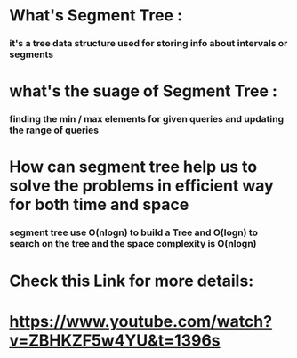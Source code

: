 # What's Segment Tree :
### it's a tree data structure used for storing info about intervals or segments
# what's the suage of Segment Tree :
### finding the min / max elements for given queries and updating the range of queries
# How can segment tree help us to solve the problems in efficient way for both time and space
### segment tree use O(nlogn) to build a Tree and O(logn) to search on the tree and the space complexity is O(nlogn)
# Check this Link for more details:
# https://www.youtube.com/watch?v=ZBHKZF5w4YU&t=1396s